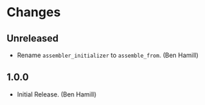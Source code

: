 # Changes

## Unreleased

* Rename `assembler_initializer` to `assemble_from`. (Ben Hamill)

## 1.0.0

* Initial Release. (Ben Hamill)
